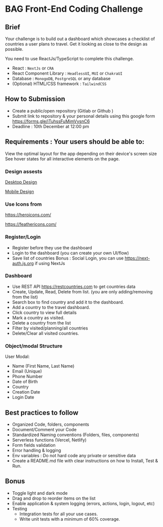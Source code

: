 # BAG Front-End Coding Challenge

## Brief
Your challenge is to build out a dashboard which showcases a checklist of countries a user plans to travel. Get it looking as close to the design as possible.

You need to use ReactJs/TypeScript to complete this challenge. 

- React : `NextJs` or `CRA`
- React Component Library : `HeadlessUI`, `MUI` or `ChakraUI`
- Database : `MonogoDB`, `PostgreSQL` or any database 
- (Optional) HTML/CSS framework : `TailwindCSS`

## How to Submission
- Create a public/open repository (Gitlab or Github )
- Submit link to repository & your personal details using this google form https://forms.gle/iTuhssFuMimVvsnC6
- Deadline : 10th December at 12:00 pm

## Requirements : Your users should be able to:

View the optimal layout for the app depending on their device's screen size
See hover states for all interactive elements on the page.

### Design assests 

[Desktop Design](https://www.figma.com/proto/zbExDbsTm2NNcLLzfg9mDc/Bag-Challenge?page-id=0%3A1&node-id=2%3A535&viewport=435%2C48%2C0.25&scaling=min-zoom&starting-point-node-id=2%3A535&show-proto-sidebar=1)

[Mobile Design](https://www.figma.com/proto/zbExDbsTm2NNcLLzfg9mDc/Bag-Challenge?page-id=0%3A1&node-id=2%3A971&viewport=435%2C48%2C0.25&scaling=min-zoom&starting-point-node-id=2%3A971&show-proto-sidebar=1)

### Use Icons from

https://heroicons.com/

https://feathericons.com/

### Register/Login
- Register before they use the dashboard
- Login to the dashboard (you can create your own UI/flow)
- Save list of countries
Bonus : Social Login, you can use https://next-auth.js.org if using NextJs

### Dashboard 
- Use REST API https://restcountries.com to get countries data
- Create, Update, Read, Delete from list. (you are only adding/removing from the list)
- Search box to find country and add it to the dashboard.
- Add a country to the travel dashboard. 
- Click country to view full details
- Mark a country as visited.
- Delete a country from the list
- Filter by visited/planning/all countries 
- Delete/Clear all visited countries.


### Object/modal Structure

User Modal:
- Name (First Name, Last Name) 
- Email (Unique) 
- Phone Number
- Date of Birth
- Country 
- Creation Date
- Login Date

## Best practices to follow

- Organized Code, folders, components
- Document/Comment your Code
- Standardized Naming conventions (Folders, files, components)
- Serverless functions (Vercel, Netlify) 
- Form fields validation
- Error handling & logging 
- Env variables : Do not hard code any private or sensitive data
- Create a README.md file with clear instructions on how to Install, Test & Run.

## Bonus

- Toggle light and dark mode
- Drag and drop to reorder items on the list
- Enable application & system logging (errors, actions, login, logout, etc) 
- Testing
    - Integration tests for all your use cases.
    - Write unit tests with a minimum of 60% coverage.
